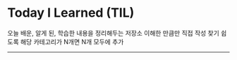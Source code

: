 # Today I Learned (TIL)
오늘 배운, 알게 된, 학습한 내용을 정리해두는 저장소
이해한 만큼만 직접 작성
찾기 쉽도록 해당 카테고리가 N개면 N개 모두에 추가

---
